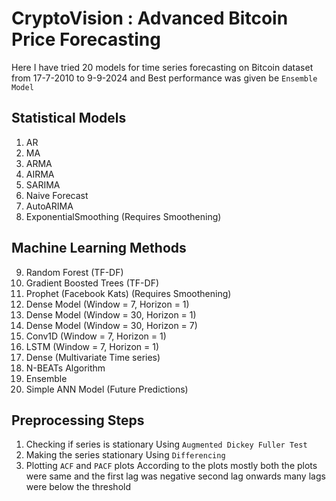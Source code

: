 # CryptoVision : Advanced Bitcoin Price Forecasting

Here I have tried 20 models for time series forecasting on Bitcoin dataset from 17-7-2010 to 9-9-2024 and Best performance was given be `Ensemble Model`

## Statistical Models
1. AR 
2. MA
3. ARMA
4. AIRMA
5. SARIMA
6. Naive Forecast
7. AutoARIMA
8. ExponentialSmoothing (Requires Smoothening)

## Machine Learning Methods
9. Random Forest (TF-DF)
10. Gradient Boosted Trees (TF-DF)
11. Prophet (Facebook Kats) (Requires Smoothening)
12. Dense Model (Window = 7, Horizon = 1)
13. Dense Model (Window = 30, Horizon = 1)
14. Dense Model (Window = 30, Horizon = 7)
15. Conv1D (Window = 7, Horizon = 1)
16. LSTM (Window = 7, Horizon = 1)
17. Dense (Multivariate Time series)
18. N-BEATs Algorithm
19. Ensemble
20. Simple ANN Model (Future Predictions)

## Preprocessing Steps
1. Checking if series is stationary
   Using `Augmented Dickey Fuller Test`
2. Making the series stationary
   Using `Differencing`
3. Plotting `ACF` and `PACF` plots
   According to the plots mostly both the plots were same and the first lag was negative second lag onwards many lags were below the threshold
